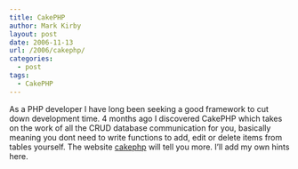 ```yaml
---
title: CakePHP
author: Mark Kirby
layout: post
date: 2006-11-13
url: /2006/cakephp/
categories:
  - post
tags:
  - CakePHP
---
```

As a PHP developer I have long been seeking a good framework to cut down development time. 4 months ago I discovered CakePHP which takes on the work of all the CRUD database communication for you, basically meaning you dont need to write functions to add, edit or delete items from tables yourself. The website <a title="CakePHP" href="http://www.cakephp.org/" target="_blank">cakephp</a> will tell you more. I&#8217;ll add my own hints here.